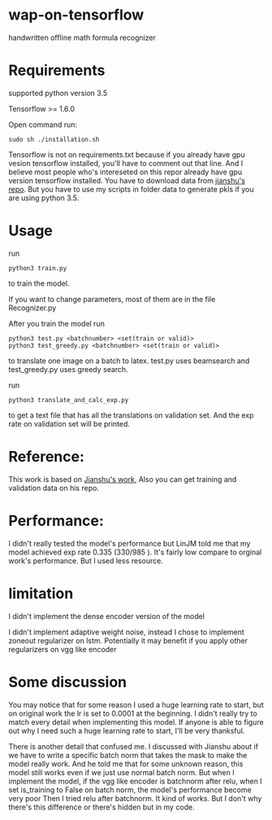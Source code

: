 # wap-on-tensorflow
handwritten offline math formula recognizer

# Requirements
supported python version 3.5

Tensorflow >= 1.6.0

Open command run:
```shell
sudo sh ./installation.sh
```

Tensorflow is not on requirements.txt because if you already have gpu vesion tensorflow installed, you'll have to comment out that line. And I believe most people who's intereseted on this repor already have gpu version tensorflow installed.
You have to download data from [jianshu's repo](https://github.com/JianshuZhang/WAP).
But you have to use my scripts in folder data to generate pkls if you are using python 3.5.

# Usage
run
```shell
python3 train.py
```
to train the model.

If you want to change parameters, most of them are in the file Recognizer.py

After you train the model
run
```shell
python3 test.py <batchnumber> <set(train or valid)>
python3 test_greedy.py <batchnumber> <set(train or valid)>
```
to translate one image on a batch to latex. test.py uses beamsearch and test_greedy.py uses greedy search.

run
```shell
python3 translate_and_calc_exp.py
```
to get a text file that has all the translations on validation set. And the exp rate on validation set will be printed.

# Reference:
This work is based on [Jianshu's work](https://github.com/JianshuZhang/WAP), Also you can get training and validation data on his repo.

# Performance:
I didn't really tested the model's performance but LinJM told me that my model achieved exp rate 0.335 (330/985 ).
It's fairly low compare to orginal work's performance. But I used less resource.

# limitation
I didn't implement the dense encoder version of the model

I didn't implement adaptive weight noise, instead I chose to implement zoneout regularizer on lstm.
Potentially it may benefit if you apply other regularizers on vgg like encoder

# Some discussion
You may notice that for some reason I used a huge learning rate to start, but on original work the lr is set to 0.0001 at the beginning. I didn't really try to match every detail when implementing this model.
If anyone is able to figure out why I need such a huge learning rate to start, I'll be very thanksful.

There is another detail that confused me. I discussed with Jianshu about if we have to write a specific batch norm that takes the mask to make the model really work. And he told me that for some unknown reason, this model still works even if we just use normal batch norm.
But when I implement the model, if the vgg like encoder is batchnorm after relu, when I set is_training to False on batch norm, the model's performance become very poor Then I tried relu after batchnorm. It kind of works. But I don't why there's this difference or there's hidden but in my code.





